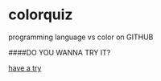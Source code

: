 colorquiz
=========

programming language vs color on GITHUB


####DO YOU WANNA TRY IT?

[have a try](http://langcolor.sinaapp.com/colorquiz/)


